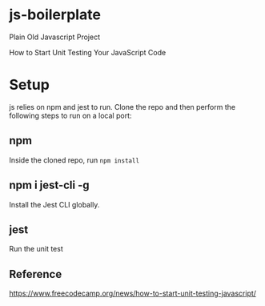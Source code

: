 # js-boilerplate

Plain Old Javascript Project

How to Start Unit Testing Your JavaScript Code

# Setup
js relies on npm and jest to run.  Clone the repo and then perform the following steps to run on a local port:

## npm

Inside the cloned repo, run
```npm install```

## npm i jest-cli -g
Install the Jest CLI globally.

## jest
Run the unit test

## Reference
https://www.freecodecamp.org/news/how-to-start-unit-testing-javascript/
